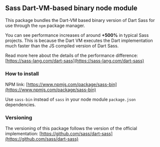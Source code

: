 ## Sass Dart-VM-based binary node module

This package bundles the Dart-VM based binary version of Dart Sass for use through the `npm` package manager.

You can see performance increases of around **+500%** in typical Sass projects. This is because the Dart VM executes the Dart implementation much faster than the JS compiled version of Dart Sass.

Read more here about the details of the performance difference: [https://sass-lang.com/dart-sass](https://sass-lang.com/dart-sass)

### How to install

NPM link: [https://www.npmjs.com/package/sass-bin](https://www.npmjs.com/package/sass-bin)

Use `sass-bin` instead of `sass` in your node module `package.json` dependencies. 

### Versioning

The versioning of this package follows the version of the official implementation: [https://github.com/sass/dart-sass](https://github.com/sass/dart-sass)
